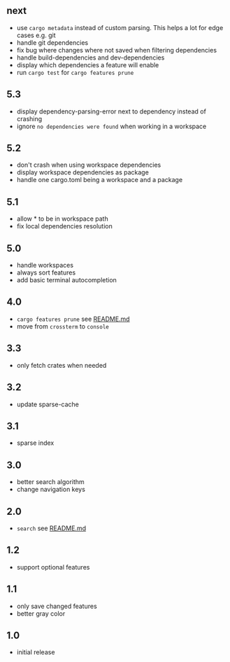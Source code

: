 ## next

* use `cargo metadata` instead of custom parsing. This helps a lot for edge cases e.g. git
* handle git dependencies
* fix bug where changes where not saved when filtering dependencies
* handle build-dependencies and dev-dependencies
* display which dependencies a feature will enable
* run `cargo test` for `cargo features prune`

## 5.3

* display dependency-parsing-error next to dependency instead of crashing
* ignore `no dependencies were found` when working in a workspace

## 5.2

* don't crash when using workspace dependencies
* display workspace dependencies as package
* handle one cargo.toml being a workspace and a package

## 5.1

* allow * to be in workspace path
* fix local dependencies resolution

## 5.0

* handle workspaces
* always sort features
* add basic terminal autocompletion

## 4.0

* `cargo features prune` see [README.md](README.md#prune)
* move from `crossterm` to `console`

## 3.3

* only fetch crates when needed

## 3.2

* update sparse-cache

## 3.1

* sparse index

## 3.0

* better search algorithm
* change navigation keys

## 2.0

* `search` see [README.md](README.md#search-mode)

## 1.2

* support optional features

## 1.1

* only save changed features
* better gray color

## 1.0

* initial release